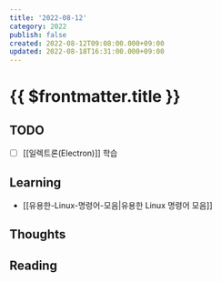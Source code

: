 ```yaml
---
title: '2022-08-12'
category: 2022
publish: false
created: 2022-08-12T09:08:00.000+09:00
updated: 2022-08-18T16:31:00.000+09:00
---
```


# {{ $frontmatter.title }}

## TODO

- [ ] [[일렉트론(Electron)]] 학습

## Learning

- [[유용한-Linux-명령어-모음|유용한 Linux 명령어 모음]]

## Thoughts

## Reading
